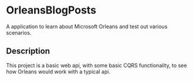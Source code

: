 # OrleansBlogPosts
A application to learn about Microsoft Orleans and test out various scenarios.

## Description
This project is a basic web api, with some basic CQRS functionality, to see how Orleans would work with a typical api.
